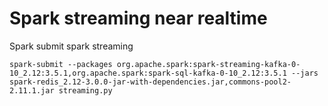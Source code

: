 # Spark streaming near realtime

Spark submit spark streaming

```
spark-submit --packages org.apache.spark:spark-streaming-kafka-0-10_2.12:3.5.1,org.apache.spark:spark-sql-kafka-0-10_2.12:3.5.1 --jars spark-redis_2.12-3.0.0-jar-with-dependencies.jar,commons-pool2-2.11.1.jar streaming.py
```
